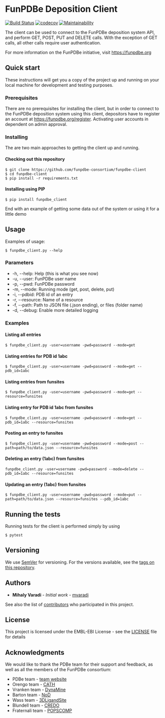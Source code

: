 FunPDBe Deposition Client
=====

[![Build Status](https://travis-ci.org/funpdbe-consortium/funpdbe-client.svg?branch=master)](https://travis-ci.org/funpdbe-consortium/funpdbe-client)
[![codecov](https://codecov.io/gh/funpdbe-consortium/funpdbe-client/branch/master/graph/badge.svg)](https://codecov.io/gh/funpdbe-consortium/funpdbe-client)
[![Maintainability](https://api.codeclimate.com/v1/badges/eac066fbf15333153070/maintainability)](https://codeclimate.com/github/funpdbe-consortium/funpdbe-client/maintainability)

The client can be used to connect to the FunPDBe deposition system API, and perform GET, POST, PUT and DELETE calls. With the exception of GET calls, all other calls require user authentication.

For more information on the FunPDBe initiative, visit https://funpdbe.org

Quick start
-----------

These instructions will get you a copy of the project up and running on your local machine for development and testing purposes.

### Prerequisites

There are no prerequisites for installing the client, but in order to connect to the FunPDBe deposition system using this client, depositors have to register an account at https://funpdbe.org/register. Activating user accounts in dependent on admin approval.

### Installing

The are two main approaches to getting the client up and running.

#### Checking out this repository

```
$ git clone https://github.com/funpdbe-consortium/funpdbe-client
$ cd funpdbe-client
$ pip install -r requirements.txt
```

#### Installing using PIP

```
$ pip install funpdbe_client
```

End with an example of getting some data out of the system or using it for a little demo

## Usage

Examples of usage:

```
$ funpdbe_client.py --help
```

### Parameters

* -h, --help:       Help (this is what you see now)
* -u, --user:       FunPDBe user name
* -p, --pwd:        FunPDBe password
* -m, --mode:       Running mode (get, post, delete, put)
* -i, --pdbid:      PDB id of an entry
* -r, --resource:   Name of a resource
* -f, --path:       Path to JSON file (.json ending), or files (folder name)
* -d, --debug:      Enable more detailed logging

### Examples

#### Listing all entries
```
$ funpdbe_client.py -user=username -pwd=password --mode=get
```

#### Listing entries for PDB id 1abc
```
$ funpdbe_client.py -user=username -pwd=password --mode=get --pdb_id=1abc
```

#### Listing entries from funsites
```
$ funpdbe_client.py -user=username -pwd=password --mode=get --resource=funsites
```

#### Listing entry for PDB id 1abc from funsites
```
$ funpdbe_client.py -user=username -pwd=password --mode=get --pdb_id=1abc --resource=funsites
```

#### Posting an entry to funsites
```
$ funpdbe_client.py -user=username -pwd=password --mode=post --path=path/to/data.json --resource=funsites
```

#### Deleting an entry (1abc) from funsites
```
funpdbe_client.py -user=username -pwd=password --mode=delete --pdb_id=1abc --resource=funsites
```

#### Updating an entry (1abc) from funsites
```
$ funpdbe_client.py -user=username -pwd=password --mode=put --path=path/to/data.json --resource=funsites --pdb_id=1abc
```

## Running the tests

Running tests for the client is performed simply by using
```
$ pytest
```

## Versioning

We use [SemVer](http://semver.org/) for versioning. For the versions available, see the [tags on this repository](https://github.com/funpdbe-consortium/funpdbe-client/tags).

## Authors

* **Mihaly Varadi** - *Initial work* - [mvaradi](https://github.com/mvaradi)

See also the list of [contributors](https://github.com/funpdbe-consortium/funpdbe-client/graphs/contributors) who participated in this project.

## License

This project is licensed under the EMBL-EBI License - see the [LICENSE](LICENSE) file for details

## Acknowledgments

We would like to thank the PDBe team for their support and feedback, as well as all the members of the FunPDBe consortium:

* PDBe team - [team website](https://www.ebi.ac.uk/services/teams/pdbe)
* Orengo team - [CATH](http://www.cathdb.info/)
* Vranken team - [DynaMine](http://dynamine.ibsquare.be/)
* Barton team - [NoD](http://www.compbio.dundee.ac.uk/www-nod/)
* Wass team - [3DLigandSite](http://www.sbg.bio.ic.ac.uk/3dligandsite/)
* Blundell team - [CREDO](http://marid.bioc.cam.ac.uk/credo)
* Fraternali team - [POPSCOMP](https://mathbio.crick.ac.uk/wiki/POPSCOMP)